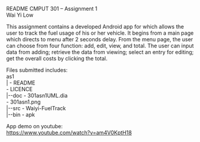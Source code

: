 README
CMPUT 301 – Assignment 1 		
Wai Yi Low					

This assignment contains a developed Android app for which allows the user to track the fuel usage of his or her vehicle. It begins from a main page which directs to menu after 2 seconds delay. From the menu page, the user can choose from four function: add, edit, view, and total. The user can input data from adding; retrieve the data from viewing; select an entry for editing; get the overall costs by clicking the total.

Files submitted includes:  
  as1  
  | - README  
    - LICENCE  
  |--doc - 301asn1UML.dia  
         - 301asn1.png            
  |--src - Waiyi-FuelTrack  
  |--bin - apk  

App demo on youtube:  
https://www.youtube.com/watch?v=am4V0KptH18  

